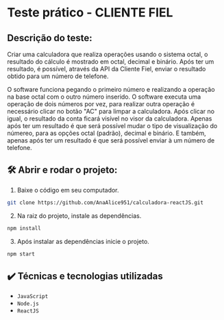 # Teste prático - CLIENTE FIEL

## Descrição do teste:
Criar uma calculadora que realiza operações usando o sistema octal, o resultado do cálculo é mostrado em octal, decimal e binário. 
Após ter um resultado, é possível, através da API da Cliente Fiel, enviar o resultado obtido para um número de telefone.

O software funciona pegando o primeiro número e realizando a operação na base octal com o outro número inserido. O software executa uma operação de dois números por vez, para realizar outra operação é necessário clicar no botão "AC" para limpar a calculadora. Após clicar no igual, o resultado da conta ficará visível no visor da calculadora. Apenas após ter um resultado é que será possível mudar o tipo de visualização do númereo, para as opções octal (padrão), decimal e binário. E também, apenas após ter um resultado é que será possível enviar à um número de telefone. 


## 🛠️ Abrir e rodar o projeto:

1. Baixe o código em seu computador.
```bash
git clone https://github.com/AnaAlice951/calculadora-reactJS.git
``` 
2. Na raiz do projeto, instale as dependências.
```bash
npm install
``` 
3. Após instalar as dependências inicie o projeto.
```bash
npm start
``` 


## ✔️ Técnicas e tecnologias utilizadas

- ``JavaScript``
- ``Node.js``
- ``ReactJS``
